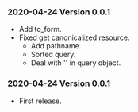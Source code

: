 ### 2020-04-24 Version 0.0.1

* Add to_form.
* Fixed get canonicalized resource.
  * Add pathname.
  * Sorted query.
  * Deal with '' in query object.

### 2020-04-24 Version 0.0.1
* First release.